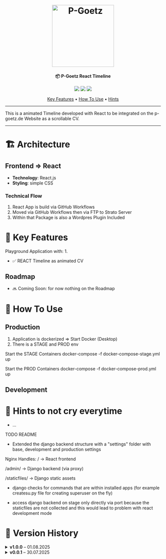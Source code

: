 <h1 align="center">
  <br>
  <a href="https://p-goetz.de/"><img src="https://p-goetz.de/wp-content/uploads/2025/04/20250404_P-Goetz_DEV_logo.png" alt="P-Goetz" width="200"></a>
</h1>

<h4 align="center">📦 P-Goetz React Timeline</h4>

<p align="center">
  <a href="https://p-goetz.de/"><img src="https://img.shields.io/badge/Version-1.0.0-blue"></a>
  <a href="https://p-goetz.de/"><img src="https://img.shields.io/badge/Author-Philipp_Goetz-yellow"></a>
  <a href="https://p-goetz.de/"><img src="https://img.shields.io/badge/uptime-100%25-brightgreen"></a>

</p>

<p align="center">
  <a href="#key-features">Key Features</a> •
  <a href="#how-to-use">How To Use</a> •
  <a href="#hints-to-not-cry-everytime">Hints</a>
</p>

<!-- Screenshot is optional -->
<!-- ![screenshot](https://raw.githubusercontent.com/amitmerchant1990/electron-markdownify/master/app/img/markdownify.gif) -->

---

This is a animated Timeline developed with React to be integrated on the p-goetz.de Website as a scrollable CV.

---

# 🏗️ Architecture

## Frontend => React
- **Technology**: React.js
- **Styling**: simple CSS

### Technical Flow
1. React App is build via GitHub Workflows
2. Moved via GitHub Workflows then via FTP to Strato Server
3. Within that Package is also a Wordpres Plugin Included


# 🚀 Key Features

Playground Application with:
1. 
- ✅ REACT Timeline as animated CV

## Roadmap
- 🔜 Coming Soon: for now nothing on the Roadmap

# 🔧 How To Use

## Production

1. Application is dockerized => Start Docker (Desktop)
2. There is a STAGE and PROD env

Start the STAGE Containers
docker-compose -f docker-compose-stage.yml up

Start the PROD Containers
docker-compose -f docker-compose-prod.yml up

## Development




# 🤬 Hints to not cry everytime

- ...


TODO README
- Extended the django backend structure with a "settings" folder with base, development and production settings


Nginx Handles:
/ → React frontend

/admin/ → Django backend (via proxy)

/staticfiles/ → Django static assets


- django checks for commands that are within installed apps (for example createsu.py file for creating superuser on the fly)

- access django backend on stage only directly via port because the staticfiles are not collected and this would lead to problem with react development mode


# 📅 Version History

<details>
<summary><strong>v1.0.0</strong> – 01.08.2025</summary>

- ✨ Updated Readme file  
- 🛠 Cleaned up folders and removed old files

</details>

<details>
<summary><strong>v0.0.1</strong> – 30.07.2025</summary>

- 🔧 Inital Deployment

</details>